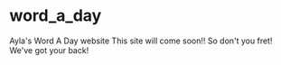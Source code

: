 # word_a_day
Ayla's Word A Day website
This site will come soon!!
So don't you fret!
We've got your back!
